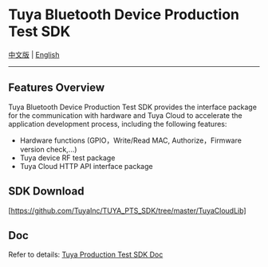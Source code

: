 # Tuya Bluetooth Device Production Test SDK

[中文版](https://github.com/TuyaInc/TUYA_PTS_SDK/tree/master/Bluetooth/README_zh.md) | [English](https://github.com/TuyaInc/TUYA_PTS_SDK/tree/master/Bluetooth/README.md)

------

## Features Overview

Tuya Bluetooth Device Production Test SDK provides the interface package for the communication with hardware and Tuya Cloud to accelerate the application development process, including the following features:

- Hardware functions (GPIO，Write/Read MAC, Authorize，Firmware version check,...)
- Tuya device RF test package
- Tuya Cloud HTTP API interface package

## SDK Download

[https://github.com/TuyaInc/TUYA_PTS_SDK/tree/master/TuyaCloudLib]

## Doc

Refer to details: [Tuya Production Test SDK Doc](<https://developer.tuya.com/cn/docs/iot/smart-production/production-test-solution/presentations/tuya-ble-device-authorize-instruction?id=K9fz8xfpjm9gd>)


